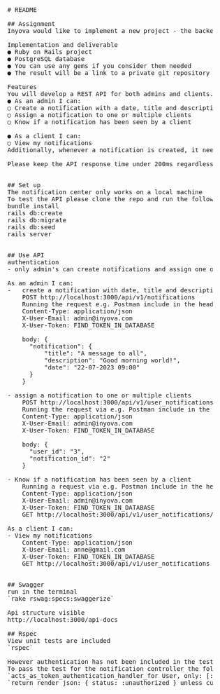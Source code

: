 <pre>
    # README
    
    ## Assignment
    Inyova would like to implement a new project - the backend for a new notification center. Admins should be able to set up these notifications and clients should be able to get the latest notifications relevant for them.
    
    Implementation and deliverable
    ● Ruby on Rails project
    ● PostgreSQL database
    ● You can use any gems if you consider them needed
    ● The result will be a link to a private git repository
    
    Features
    You will develop a REST API for both admins and clients.
    ● As an admin I can:
    ○ Create a notification with a date, title and description
    ○ Assign a notification to one or multiple clients
    ○ Know if a notification has been seen by a client
    
    ● As a client I can:
    ○ View my notifications
    Additionally, whenever a notification is created, it needs to be delivered through our mock push notification gem.
    
    Please keep the API response time under 200ms regardless of the volume.
    
    
    ## Set up
    The notification center only works on a local machine
    To test the API please clone the repo and run the following commands
    bundle install
    rails db:create
    rails db:migrate
    rails db:seed
    rails server
    
    
    ## Use API
    authentication
    - only admin's can create notifications and assign one or multiple users to notifications
    
    As an admin I can:
    -   create a notification with date, title and description
        POST http://localhost:3000/api/v1/notifications
        Running the request e.g. Postman include in the headers
        Content-Type: application/json
        X-User-Email: admin@inyova.com
        X-User-Token: FIND_TOKEN_IN_DATABASE
    
        body: {
          "notification": {
              "title": "A message to all",
              "description": "Good morning world!",
              "date": "22-07-2023 09:00"
          }
        }
    
    - assign a notification to one or multiple clients
        POST http://localhost:3000/api/v1/user_notifications
        Running the request via e.g. Postman include in the headers
        Content-Type: application/json
        X-User-Email: admin@inyova.com
        X-User-Token: FIND_TOKEN_IN_DATABASE
    
        body: {
          "user_id": "3",
          "notification_id": "2"
        }
    
    - Know if a notification has been seen by a client
        Running a request via e.g. Postman include in the headers
        Content-Type: application/json
        X-User-Email: admin@inyova.com
        X-User-Token: FIND_TOKEN_IN_DATABASE
        GET http://localhost:3000/api/v1/user_notifications/3
    
    As a client I can:
    - View my notifications
        Content-Type: application/json
        X-User-Email: anne@gmail.com
        X-User-Token: FIND_TOKEN_IN_DATABASE
        GET http://localhost:3000/api/v1/user_notifications
    
    
    ## Swagger
    run in the terminal
    `rake rswag:specs:swaggerize`
    
    Api structure visible
    http://localhost:3000/api-docs
    
    ## Rspec
    View unit tests are included
    `rspec`
    
    However authentication has not been included in the test due to time contraints
    To pass the test for the notification controller the following lines of code need to be temporary disabled
    `acts_as_token_authentication_handler_for User, only: [:create]`
    `return render json: { status: :unauthorized } unless current_user.admin?`
</pre>
